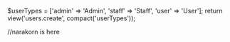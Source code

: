 $userTypes = ['admin' => 'Admin', 'staff' => 'Staff', 'user' => 'User'];
    return view('users.create', compact('userTypes'));


//narakorn is here